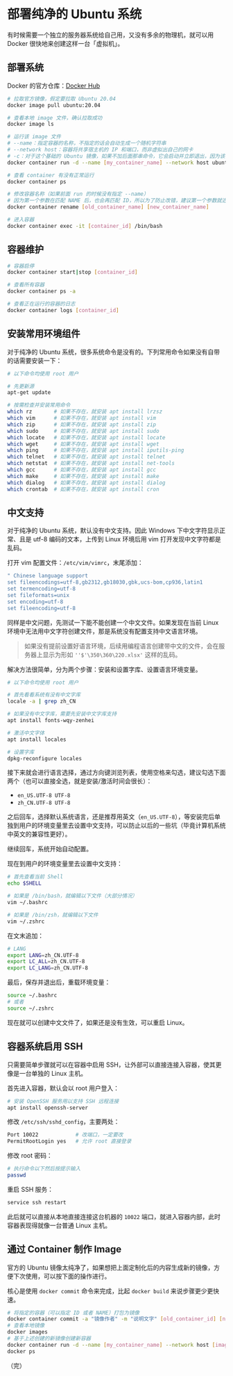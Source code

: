 # 部署纯净的 Ubuntu 系统

有时候需要一个独立的服务器系统给自己用，又没有多余的物理机，就可以用 Docker 很快地来创建这样一台「虚拟机」。

## 部署系统

Docker 的官方仓库：[Docker Hub](https://hub.docker.com/)

```bash
# 拉取官方镜像，假定要拉取 Ubuntu 20.04
docker image pull ubuntu:20.04

# 查看本地 image 文件，确认拉取成功
docker image ls

# 运行该 image 文件
# --name：指定容器的名称，不指定的话会自动生成一个随机字符串
# --network host：容器将共享宿主机的 IP 和端口，而非虚拟出自己的网卡
# -c：对于这个基础的 Ubuntu 镜像，如果不加后面那串命令，它会启动并立即退出，因为该镜像本身没有提供一个前台进程来保持容器运行
docker container run -d --name [my_container_name] --network host ubuntu:20.04 /bin/bash -c "while true; do echo hello world; sleep 3600; done"

# 查看 container 有没有正常运行
docker container ps

# 修改容器名称（如果前面 run 的时候没有指定 --name）
# 因为第一个参数在匹配 NAME 后，也会再匹配 ID，所以为了防止改错，建议第一个参数就选择容器名称
docker container rename [old_container_name] [new_container_name]

# 进入容器
docker container exec -it [container_id] /bin/bash
```

## 容器维护

```bash
# 容器启停
docker container start|stop [container_id]

# 查看所有容器
docker container ps -a

# 查看正在运行的容器的日志
docker container logs [container_id]
```

## 安装常用环境组件

对于纯净的 Ubuntu 系统，很多系统命令是没有的。下列常用命令如果没有自带的话需要安装一下：

```bash
# 以下命令均使用 root 用户

# 先更新源
apt-get update

# 按需检查并安装常用命令
which rz       # 如果不存在，就安装 apt install lrzsz
which vim      # 如果不存在，就安装 apt install vim
which zip      # 如果不存在，就安装 apt install zip
which sudo     # 如果不存在，就安装 apt install sudo
which locate   # 如果不存在，就安装 apt install locate
which wget     # 如果不存在，就安装 apt install wget
which ping     # 如果不存在，就安装 apt install iputils-ping
which telnet   # 如果不存在，就安装 apt install telnet
which netstat  # 如果不存在，就安装 apt install net-tools
which gcc      # 如果不存在，就安装 apt install gcc
which make     # 如果不存在，就安装 apt install make
which dialog   # 如果不存在，就安装 apt install dialog
which crontab  # 如果不存在，就安装 apt install cron
```

## 中文支持

对于纯净的 Ubuntu 系统，默认没有中文支持。因此 Windows 下中文字符显示正常、且是 utf-8 编码的文本，上传到 Linux 环境后用 vim 打开发现中文字符都是乱码。

打开 vim 配置文件：`/etc/vim/vimrc`，末尾添加：

```bash
" Chinese language support
set fileencodings=utf-8,gb2312,gb18030,gbk,ucs-bom,cp936,latin1
set termencoding=utf-8
set fileformats=unix
set encoding=utf-8
set fileencoding=utf-8
```

同样是中文问题，先测试一下能不能创建一个中文文件。如果发现在当前 Linux 环境中无法用中文字符创建文件，那是系统没有配置支持中文语言环境。

> 如果没有提前设置好语言环境，后续用编程语言创建带中文的文件，会在服务器上显示为形如 `''$'\350\360\220.xlsx'` 这样的乱码。

解决方法很简单，分为两个步骤：安装和设置字库、设置语言环境变量。

```bash
# 以下命令均使用 root 用户

# 首先看看系统有没有中文字库
locale -a | grep zh_CN

# 如果没有中文字库，需要先安装中文字库支持
apt install fonts-wqy-zenhei

# 激活中文字体
apt install locales

# 设置字库
dpkg-reconfigure locales
```

接下来就会进行语言选择，通过方向键浏览列表，使用空格来勾选，建议勾选下面两个（也可以直接全选，就是安装/激活时间会很长）：

* `en_US.UTF-8 UTF-8`
* `zh_CN.UTF-8 UTF-8`

之后回车，选择默认系统语言，还是推荐用英文（`en_US.UTF-8`），等安装完后单独到用户的环境变量里去设置中文支持，可以防止以后的一些坑（毕竟计算机系统中英文的兼容性更好）。

继续回车，系统开始自动配置。

现在到用户的环境变量里去设置中文支持：

```bash
# 首先查看当前 Shell
echo $SHELL

# 如果是 /bin/bash，就编辑以下文件（大部分情况）
vim ~/.bashrc

# 如果是 /bin/zsh，就编辑以下文件
vim ~/.zshrc
```

在文末追加：

```bash
# LANG
export LANG=zh_CN.UTF-8
export LC_ALL=zh_CN.UTF-8
export LC_LANG=zh_CN.UTF-8
```

最后，保存并退出后，重载环境变量：

```bash
source ~/.bashrc
# 或者
source ~/.zshrc
```

现在就可以创建中文文件了，如果还是没有生效，可以重启 Linux。

## 容器系统启用 SSH

只需要简单步骤就可以在容器中启用 SSH，让外部可以直接连接入容器，使其更像是一台单独的 Linux 主机。

首先进入容器，默认会以 root 用户登入：

```bash
# 安装 OpenSSH 服务用以支持 SSH 远程连接
apt install openssh-server
```

修改 `/etc/ssh/sshd_config`，主要两处：

```bash
Port 10022            # 改端口，一定要改
PermitRootLogin yes   # 允许 root 直接登录
```

修改 root 密码：

```bash
# 执行命令以下然后按提示输入
passwd
```

重启 SSH 服务：

```bash
service ssh restart
```

此后就可以直接从本地直接连接这台机器的 `10022` 端口，就进入容器内部，此时容器表现得就像一台普通 Linux 主机。

## 通过 Container 制作 Image

官方的 Ubuntu 镜像太纯净了，如果想把上面定制化后的内容生成新的镜像，方便下次使用，可以按下面的操作进行。

核心是使用 `docker commit` 命令来完成，比起 `docker build` 来说步骤更少更快速。

```bash
# 将指定的容器（可以指定 ID 或者 NAME）打包为镜像
docker container commit -a "镜像作者" -m "说明文字" [old_container_id] [new_image_name]:[tag]
# 查看本地镜像
docker images
# 基于上述创建的新镜像创建新容器
docker container run -d --name [my_container_name] --network host [image_name]:[tag] /bin/bash -c "while true; do echo hello world; sleep 3600; done"
docker ps
```

（完）
